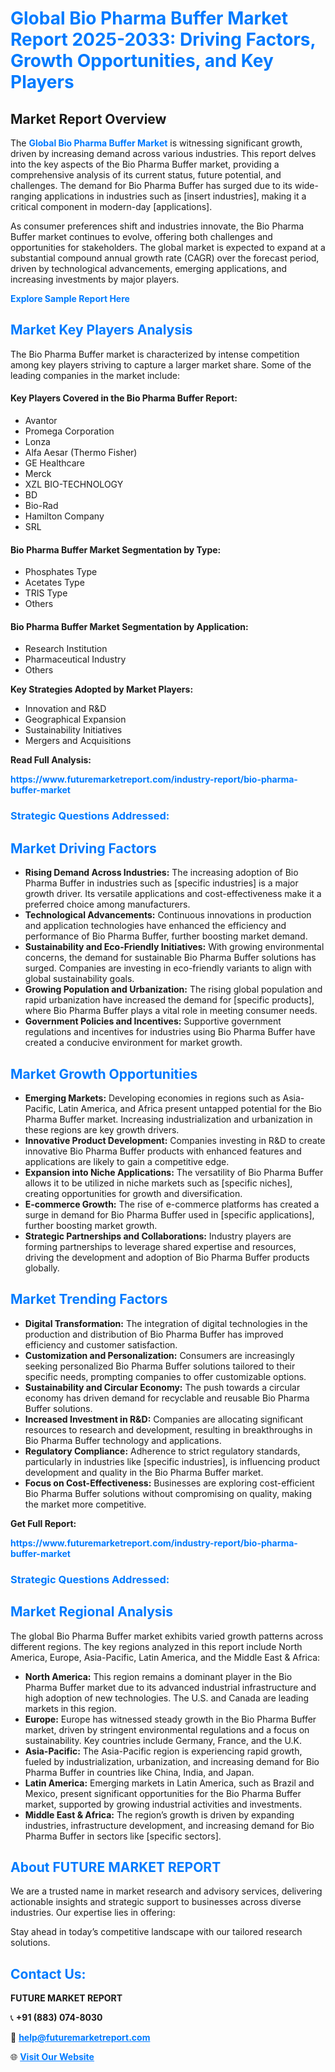 <h1 style="color: #007BFF;">Global Bio Pharma Buffer Market Report 2025-2033: Driving Factors, Growth Opportunities, and Key Players</h1>

<section id="overview">
<h2>Market Report Overview</h2>
<p>The <a href="https://www.futuremarketreport.com/industry-report/bio-pharma-buffer-market" style="color: #007BFF; text-decoration: none;"><strong>Global Bio Pharma Buffer Market</strong></a> is witnessing significant growth, driven by increasing demand across various industries. This report delves into the key aspects of the Bio Pharma Buffer market, providing a comprehensive analysis of its current status, future potential, and challenges. The demand for Bio Pharma Buffer has surged due to its wide-ranging applications in industries such as [insert industries], making it a critical component in modern-day [applications].</p>
<p>As consumer preferences shift and industries innovate, the Bio Pharma Buffer market continues to evolve, offering both challenges and opportunities for stakeholders. The global market is expected to expand at a substantial compound annual growth rate (CAGR) over the forecast period, driven by technological advancements, emerging applications, and increasing investments by major players.</p>
</section>

<section id="overview">
<p><a href="https://www.futuremarketreport.com/request-sample/reportId=80026" style="color: #007BFF; text-decoration: none;"><strong>Explore Sample Report Here</strong></a></p>
</section>

<section id="key-players">
<h2 style="color: #007BFF;">Market Key Players Analysis</h2>
<p>The Bio Pharma Buffer market is characterized by intense competition among key players striving to capture a larger market share. Some of the leading companies in the market include:</p>
<h4>Key Players Covered in the Bio Pharma Buffer Report:</h4>
<ul><li>Avantor</li><li>Promega Corporation</li><li>Lonza</li><li>Alfa Aesar (Thermo Fisher)</li><li>GE Healthcare</li><li>Merck</li><li>XZL BIO-TECHNOLOGY</li><li>BD</li><li>Bio-Rad</li><li>Hamilton Company</li><li>SRL</li></ul>
<h4>Bio Pharma Buffer Market Segmentation by Type:</h4>
<ul><li>Phosphates Type</li><li>Acetates Type</li><li>TRIS Type</li><li>Others</li></ul>

<h4>Bio Pharma Buffer Market Segmentation by Application:</h4>
<ul><li>Research Institution</li><li>Pharmaceutical Industry</li><li>Others</li></ul>
<p><strong>Key Strategies Adopted by Market Players:</strong></p>
<ul>
<li>Innovation and R&D</li>
<li>Geographical Expansion</li>
<li>Sustainability Initiatives</li>
<li>Mergers and Acquisitions</li>
</ul>
</section>

<section>
<p><strong>Read Full Analysis: </strong></p><a href="https://www.futuremarketreport.com/industry-report/bio-pharma-buffer-market" style="color: #007BFF; text-decoration: none;"><strong>https://www.futuremarketreport.com/industry-report/bio-pharma-buffer-market</strong></a>
<h3 style="color: #007BFF;">Strategic Questions Addressed:</h3>
</section>

<section id="driving-factors">
<h2 style="color: #007BFF;">Market Driving Factors</h2>
<ul>
<li><strong>Rising Demand Across Industries:</strong> The increasing adoption of Bio Pharma Buffer in industries such as [specific industries] is a major growth driver. Its versatile applications and cost-effectiveness make it a preferred choice among manufacturers.</li>
<li><strong>Technological Advancements:</strong> Continuous innovations in production and application technologies have enhanced the efficiency and performance of Bio Pharma Buffer, further boosting market demand.</li>
<li><strong>Sustainability and Eco-Friendly Initiatives:</strong> With growing environmental concerns, the demand for sustainable Bio Pharma Buffer solutions has surged. Companies are investing in eco-friendly variants to align with global sustainability goals.</li>
<li><strong>Growing Population and Urbanization:</strong> The rising global population and rapid urbanization have increased the demand for [specific products], where Bio Pharma Buffer plays a vital role in meeting consumer needs.</li>
<li><strong>Government Policies and Incentives:</strong> Supportive government regulations and incentives for industries using Bio Pharma Buffer have created a conducive environment for market growth.</li>
</ul>
</section>

<section id="growth-opportunities">
<h2 style="color: #007BFF;">Market Growth Opportunities</h2>
<ul>
<li><strong>Emerging Markets:</strong> Developing economies in regions such as Asia-Pacific, Latin America, and Africa present untapped potential for the Bio Pharma Buffer market. Increasing industrialization and urbanization in these regions are key growth drivers.</li>
<li><strong>Innovative Product Development:</strong> Companies investing in R&D to create innovative Bio Pharma Buffer products with enhanced features and applications are likely to gain a competitive edge.</li>
<li><strong>Expansion into Niche Applications:</strong> The versatility of Bio Pharma Buffer allows it to be utilized in niche markets such as [specific niches], creating opportunities for growth and diversification.</li>
<li><strong>E-commerce Growth:</strong> The rise of e-commerce platforms has created a surge in demand for Bio Pharma Buffer used in [specific applications], further boosting market growth.</li>
<li><strong>Strategic Partnerships and Collaborations:</strong> Industry players are forming partnerships to leverage shared expertise and resources, driving the development and adoption of Bio Pharma Buffer products globally.</li>
</ul>
</section>

<section id="trending-factors">
<h2 style="color: #007BFF;">Market Trending Factors</h2>
<ul>
<li><strong>Digital Transformation:</strong> The integration of digital technologies in the production and distribution of Bio Pharma Buffer has improved efficiency and customer satisfaction.</li>
<li><strong>Customization and Personalization:</strong> Consumers are increasingly seeking personalized Bio Pharma Buffer solutions tailored to their specific needs, prompting companies to offer customizable options.</li>
<li><strong>Sustainability and Circular Economy:</strong> The push towards a circular economy has driven demand for recyclable and reusable Bio Pharma Buffer solutions.</li>
<li><strong>Increased Investment in R&D:</strong> Companies are allocating significant resources to research and development, resulting in breakthroughs in Bio Pharma Buffer technology and applications.</li>
<li><strong>Regulatory Compliance:</strong> Adherence to strict regulatory standards, particularly in industries like [specific industries], is influencing product development and quality in the Bio Pharma Buffer market.</li>
<li><strong>Focus on Cost-Effectiveness:</strong> Businesses are exploring cost-efficient Bio Pharma Buffer solutions without compromising on quality, making the market more competitive.</li>
</ul>
</section>

<section>
<p><strong>Get Full Report: </strong></p><a href="https://www.futuremarketreport.com/industry-report/bio-pharma-buffer-market" style="color: #007BFF; text-decoration: none;"><strong>https://www.futuremarketreport.com/industry-report/bio-pharma-buffer-market</strong></a>
<h3 style="color: #007BFF;">Strategic Questions Addressed:</h3>
</section>


<section id="regional-analysis">
<h2 style="color: #007BFF;">Market Regional Analysis</h2>
<p>The global Bio Pharma Buffer market exhibits varied growth patterns across different regions. The key regions analyzed in this report include North America, Europe, Asia-Pacific, Latin America, and the Middle East & Africa:</p>
<ul>
<li><strong>North America:</strong> This region remains a dominant player in the Bio Pharma Buffer market due to its advanced industrial infrastructure and high adoption of new technologies. The U.S. and Canada are leading markets in this region.</li>
<li><strong>Europe:</strong> Europe has witnessed steady growth in the Bio Pharma Buffer market, driven by stringent environmental regulations and a focus on sustainability. Key countries include Germany, France, and the U.K.</li>
<li><strong>Asia-Pacific:</strong> The Asia-Pacific region is experiencing rapid growth, fueled by industrialization, urbanization, and increasing demand for Bio Pharma Buffer in countries like China, India, and Japan.</li>
<li><strong>Latin America:</strong> Emerging markets in Latin America, such as Brazil and Mexico, present significant opportunities for the Bio Pharma Buffer market, supported by growing industrial activities and investments.</li>
<li><strong>Middle East & Africa:</strong> The region’s growth is driven by expanding industries, infrastructure development, and increasing demand for Bio Pharma Buffer in sectors like [specific sectors].</li>
</ul>
</section>

<footer>
<h2 style="color: #007BFF;">About FUTURE MARKET REPORT</h2>
<p>We are a trusted name in market research and advisory services, delivering actionable insights and strategic support to businesses across diverse industries. Our expertise lies in offering:</p>

<p>Stay ahead in today’s competitive landscape with our tailored research solutions.</p>

<h2 style="color: #007BFF;">Contact Us:</h2>
<p><strong>FUTURE MARKET REPORT</strong></p>
<p>📞 <strong>+91 (883) 074-8030</strong></p>
<p>📧 <strong><a href="mailto:help@futuremarketreport.com" style="color: #007BFF;">help@futuremarketreport.com</a></strong></p>
<p>🌐 <strong><a href="https://www.futuremarketreport.com/" style="color: #007BFF;">Visit Our Website</a></strong></p>
</footer>
